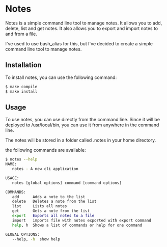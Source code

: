# Notes
Notes is a simple command line tool to manage notes. It allows you to add, delete, list and get notes. It also allows you to export and import notes to and from a file.

I've used to use bash_alias for this, but I've decided to create a simple command line tool to manage notes.

## Installation
To install notes, you can use the following command:
```bash
$ make compile 
$ make install
```

## Usage
To use notes, you can use directly from the command line. Since it will be deployed to /usr/local/bin, you can use it from anywhere in the command line.

The notes will be stored in a folder called .notes in your home directory.

the following commands are available:
```bash
$ notes --help
NAME:
   notes - A new cli application

USAGE:
   notes [global options] command [command options]

COMMANDS:
   add      Adds a note to the list
   delete   Deletes a note from the list
   list     Lists all notes
   get      Gets a note from the list
   export   Exports all notes to a file
   import   imports file with notes exported with export command
   help, h  Shows a list of commands or help for one command

GLOBAL OPTIONS:
   --help, -h  show help
```
